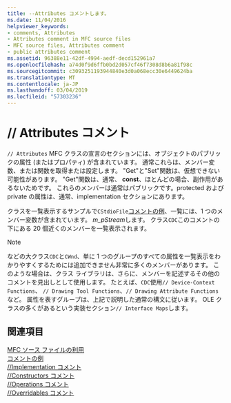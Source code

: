 ```yaml
---
title: --Attributes コメントします。
ms.date: 11/04/2016
helpviewer_keywords:
- comments, Attributes
- Attributes comment in MFC source files
- MFC source files, Attributes comment
- public attributes comment
ms.assetid: 96388e11-42df-4994-aedf-decd152961a7
ms.openlocfilehash: a74d0f9d6ffb0bd2d057cf46f7308d8b6a81f98c
ms.sourcegitcommit: c3093251193944840e3d0a068ecc30e6449624ba
ms.translationtype: MT
ms.contentlocale: ja-JP
ms.lasthandoff: 03/04/2019
ms.locfileid: "57303236"
---
```

# <a name="-attributes-comment"></a>// Attributes コメント

`// Attributes` MFC クラスの宣言のセクションには、オブジェクトのパブリックの属性 (またはプロパティ) が含まれています。 通常これらは、メンバー変数、または関数を取得または設定します。 "Get"と"Set"関数は、仮想できない可能性があります。 "Get"関数は、通常、 **const**、ほとんどの場合、副作用があるないためです。 これらのメンバーは通常はパブリックです。protected および private の属性は、通常、implementation セクションにあります。

クラスを一覧表示するサンプルで`CStdioFile`[コメントの例](../mfc/an-example-of-the-comments.md)、一覧には、1 つのメンバー変数が含まれています。 *m_pStream*します。 クラス`CDC`このコメントの下にある 20 個近くのメンバーを一覧表示されます。

> [!NOTE]
>  などの大クラス`CDC`と`CWnd`、単に 1 つのグループのすべての属性を一覧表示をわかりやすくするためには追加できません非常に多くのメンバーがあります。 このような場合は、クラス ライブラリは、さらに、メンバーを記述するその他のコメントを見出しとして使用します。 たとえば、`CDC`使用`// Device-Context Functions`、 `// Drawing Tool Functions`、`// Drawing Attribute Functions`など。 属性を表すグループは、上記で説明した通常の構文に従います。 OLE クラスの多くがあるという実装セクション`// Interface Maps`します。

## <a name="see-also"></a>関連項目

[MFC ソース ファイルの利用](../mfc/using-the-mfc-source-files.md)<br/>
[コメントの例](../mfc/an-example-of-the-comments.md)<br/>
[//Implementation コメント](../mfc/decrement-implementation-comment.md)<br/>
[//Constructors コメント](../mfc/decrement-constructors-comment.md)<br/>
[//Operations コメント](../mfc/decrement-operations-comment.md)<br/>
[//Overridables コメント](../mfc/decrement-overridables-comment.md)
